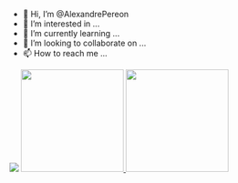 - 👋 Hi, I’m @AlexandrePereon
- 👀 I’m interested in ...
- 🌱 I’m currently learning ...
- 💞️ I’m looking to collaborate on ...
- 📫 How to reach me ...

<img src="https://github-readme-stats.vercel.app/api?username=AlexandrePereon&show_icons=true&theme=radical&title_color=8E2DE2&text_color=fff&icon_color=8E2DE2">

<a href="https://github.com/AVS1508">
  <img height="180em" src="https://github-readme-stats.vercel.app/api?username=AVS1508&theme=buefy&show_icons=true" />
  <img height="180em" src="https://github-readme-stats.vercel.app/api/top-langs/?username=AlexandrePereon&theme=radical&title_color=8E2DE2&text_color=fff" />
</a>

<!---
AlexandrePereon/AlexandrePereon is a ✨ special ✨ repository because its `README.md` (this file) appears on your GitHub profile.
You can click the Preview link to take a look at your changes.
--->
